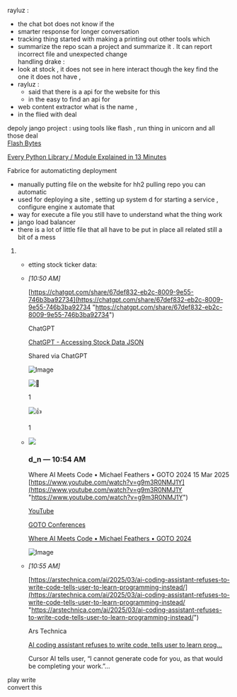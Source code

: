 
rayluz :  
- the chat bot  does not know if the 
-  smarter   response  for  longer  conversation  
- tracking thing   started with  making  a printing  out other tools  which  
- summarize the  repo   scan  a project and summarize it  .  It  can report  incorrect  file and  unexpected change  
handling   drake  : 
- look  at stock   ,  it does not see in  here interact though the key  find the one it does not have , 
- rayluz  : 
	- said that there is a  api  for the website for this  
	- in the  easy  to  find   an  api  for 
- web content  extractor  what is the name   ,   
- in the flied with  deal  

depoly   jango  project : 
using tools like flash     ,  run thing in  unicorn  and all those deal    
[Flash Bytes](https://www.youtube.com/channel/UCYEjQ85zgURqDHGhhW5eVcg)

[Every Python Library / Module Explained in 13 Minutes](https://www.youtube.com/watch?v=Yh5gcLG6C3Q)

Fabrice for  automaticting deployment  
- manually    putting file on the website   for hh2 pulling   repo  you can automatic
- used for deploying a  site   ,  setting  up  system  d for  starting  a service  , configure engine x  automate that  
- way  for execute a file  you still have to understand  what the thing work  
- jango   load  balancer  
- there is a lot of little file that all  have to  be  put in  place all related   still  a  bit of a mess    
1. - etting stock ticker data:
        
    - _[_10:50 AM_]_
        
        [https://chatgpt.com/share/67def832-eb2c-8009-9e55-746b3ba92734](https://chatgpt.com/share/67def832-eb2c-8009-9e55-746b3ba92734 "https://chatgpt.com/share/67def832-eb2c-8009-9e55-746b3ba92734")
        
        ChatGPT
        
        [ChatGPT - Accessing Stock Data JSON](https://chatgpt.com/share/67def832-eb2c-8009-9e55-746b3ba92734)
        
        Shared via ChatGPT
        
        [](https://cdn.oaistatic.com/assets/chatgpt-share-og-u7j5uyao.webp)
        
        ![Image](https://images-ext-1.discordapp.net/external/Mq33KQa9wHEU5skTeK_xn-9R8-j7XejheyqZ-sxdGwk/https/cdn.oaistatic.com/assets/chatgpt-share-og-u7j5uyao.webp?format=webp&width=125&height=70)
        
        ![💯](https://discordapp.com/assets/437bb4cb344550ff.svg)
        
        1
        
        ![👍](https://discordapp.com/assets/a4faf6864a96a042.svg)
        
        1
        
    - ![](https://cdn.discordapp.com/avatars/722058921963159602/eae200418ee74c8dd457938cc756ca17.webp?size=128)
        
        ### d_n _—_ 10:54 AM
        
        Where AI Meets Code • Michael Feathers • GOTO 2024 15 Mar 2025 [https://www.youtube.com/watch?v=g9m3R0NMJ1Y](https://www.youtube.com/watch?v=g9m3R0NMJ1Y "https://www.youtube.com/watch?v=g9m3R0NMJ1Y")
        
        [YouTube](https://www.youtube.com/)
        
        [GOTO Conferences](https://www.youtube.com/channel/UCs_tLP3AiwYKwdUHpltJPuA)
        
        [Where AI Meets Code • Michael Feathers • GOTO 2024](https://www.youtube.com/watch?v=g9m3R0NMJ1Y)
        
        [](https://discordapp.com/popout)
        
        ![Image](https://images-ext-1.discordapp.net/external/idv90lTKTE-0TLbhr7Vya1IJspU-Q8ZOMgSxn7xKAQI/https/i.ytimg.com/vi/g9m3R0NMJ1Y/maxresdefault.jpg?format=webp&width=625&height=352)
        
        [](https://www.youtube.com/watch?v=g9m3R0NMJ1Y)
        
    - _[_10:55 AM_]_
        
        [https://arstechnica.com/ai/2025/03/ai-coding-assistant-refuses-to-write-code-tells-user-to-learn-programming-instead/](https://arstechnica.com/ai/2025/03/ai-coding-assistant-refuses-to-write-code-tells-user-to-learn-programming-instead/ "https://arstechnica.com/ai/2025/03/ai-coding-assistant-refuses-to-write-code-tells-user-to-learn-programming-instead/")
        
        Ars Technica
        
        [AI coding assistant refuses to write code, tells user to learn prog...](https://arstechnica.com/ai/2025/03/ai-coding-assistant-refuses-to-write-code-tells-user-to-learn-programming-instead/)
        
        Cursor AI tells user, “I cannot generate code for you, as that would be completing your work.”…
        
        [](https://cdn.arstechnica.net/wp-content/uploads/2025/03/robot_no_sign_3-1152x648.jpg)


play write  
convert this  
